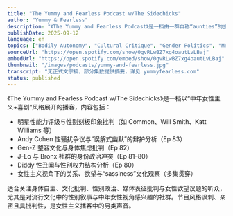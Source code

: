 ```yaml
---
title: "The Yummy and Fearless Podcast w/The Sidechicks"
author: "Yummy & Fearless"
description: "《The Yummy and Fearless Podcast》是一档由一群自称“aunties”的主持人主理的喜剧性播客，以中年女性主义视角审视流行文化、性别关系与社会现象。节目风格大胆、讽刺、过度性化但带有批判性幽默，内容涵盖名人性丑闻、身体政治、性别刻板印象与女性欲望表达。曾被 Feedspot 评为全球前 25 名女性主义播客之一。"
publishDate: 2025-09-12
language: en
topics: ["Bodily Autonomy", "Cultural Critique", "Gender Politics", "Media Representation Critique", "Female Desire"]
sourceUrl: "https://open.spotify.com/show/0gvRLwBZ7xg4oautLvLBaj"
embedUrl: "https://open.spotify.com/embed/show/0gvRLwBZ7xg4oautLvLBaj"
thumbnail: "/images/podcasts/yummy-and-fearless.jpg"
transcript: "无正式文字稿，部分集数提供摘要，详见 yummyfearless.com"
status: published
---
```


《The Yummy and Fearless Podcast w/The Sidechicks》是一档以“中年女性主义+喜剧”风格展开的播客，内容包括：

- 明星性能力评级与性别刻板印象批判（如 Common、Will Smith、Katt Williams 等）
- Andy Cohen 性骚扰争议与“误解式幽默”的辩护分析（Ep 83）
- Gen-Z 整容文化与身体焦虑批判（Ep 82）
- J-Lo 与 Bronx 社群的身份政治冲突（Ep 81–80）
- Diddy 性丑闻与性别权力结构分析（Ep 80）
- 女性主义视角下的关系、欲望与“sassiness”文化观察（多集贯穿）

适合关注身体自主、文化批判、性别政治、媒体表征批判与女性欲望议题的听众，尤其是对流行文化中的性别叙事与中年女性视角感兴趣的社群。节目风格讽刺、亲密且具批判性，是女性主义播客中的另类声音。
